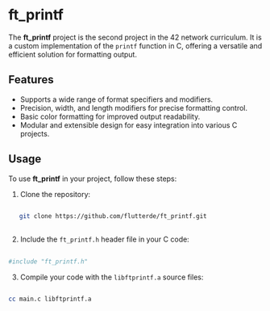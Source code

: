 # ft_printf

The **ft_printf** project is the second project in the 42 network curriculum. It is a custom implementation of the `printf` function in C, offering a versatile and efficient solution for formatting output.

## Features

- Supports a wide range of format specifiers and modifiers.
- Precision, width, and length modifiers for precise formatting control.
- Basic color formatting for improved output readability.
- Modular and extensible design for easy integration into various C projects.

## Usage

To use **ft_printf** in your project, follow these steps:

1. Clone the repository:

```bash
   
   git clone https://github.com/flutterde/ft_printf.git
   
```

2. Include the `ft_printf.h` header file in your C code:

```bash
 
#include "ft_printf.h"

```

3. Compile your code with the `libftprintf.a` source files:
   
```bash

cc main.c libftprintf.a

```

